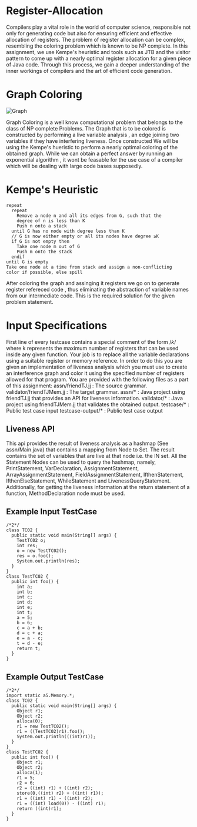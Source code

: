 # Register-Allocation

Compilers play a vital role in the world of computer science, responsible not only for generating code but also for ensuring efficient and effective allocation of registers. The problem of register allocation can be complex, resembling the coloring problem which is known to be NP complete. In this assignment, we use Kempe's heuristic and tools such as JTB and the visitor pattern to come up with a nearly optimal register allocation for a given piece of Java code. Through this process, we gain a deeper understanding of the inner workings of compilers and the art of efficient code generation.

# Graph Coloring

![Graph](https://upload.wikimedia.org/wikipedia/commons/thumb/9/90/Petersen_graph_3-coloring.svg/1200px-Petersen_graph_3-coloring.svg.png)

Graph Coloring is a well know computational problem that belongs to the class of NP complete Problems. The Graph that is to be colored is constructed by performing a live variable analysis , an edge joining two variables if they have interfering liveness. Once constructed We will be using the Kempe's hueristic to perform a nearly optimal coloring of the obtained graph. While we can obtain a perfect answer by running an exponential algorithm , it wont be feasable for the use case of a compiler which will be dealing with large code bases supposedly.

# Kempe's Heuristic

```
repeat
  repeat
    Remove a node n and all its edges from G, such that the
    degree of n is less than K
    Push n onto a stack
  until G has no node with degree less than K
  // G is now either empty or all its nodes have degree ≥K
  if G is not empty then
    Take one node m out of G
    Push m onto the stack
  endif
until G is empty
Take one node at a time from stack and assign a non-conflicting
color if possible, else spill
```

After coloring the graph and assinging it registers we go on to generate register refereced code , thus eliminating the abstraction of variable names from our intermediate code. This is the required solution for the given problem statement.

# Input Specifications
First line of every testcase contains a special comment of the form /*k*/ where k represents the maximum
number of registers that can be used inside any given function. Your job is to replace all the variable declarations using a suitable register or memory reference. In order to do this you are given an implementation
of liveness analysis which you must use to create an interference graph and color it using the specified
number of registers allowed for that program. You are provided with the following files as a part of this
assignment:
assn/friendTJ.jj : The source grammar.
validator/friendTJMem.jj : The target grammar.
assn/* : Java project using friendTJ.jj that provides an API for liveness information.
validator/* : Java project using friendTJMem.jj that validates the obtained output.
testcase/* : Public test case input
testcase-output/* : Public test case output

## Liveness API

This api provides the result of liveness analysis as a hashmap (See assn/Main.java) that contains a
mapping from Node to Set<String>. The result contains the set of variables that are live at that node
i.e. the IN set. All the Statement Nodes can be used to query the hashmap, namely, PrintStatement,
VarDeclaration, AssignmentStatement, ArrayAssignmentStatement, FieldAssignmentStatement,
IfthenStatement, IfthenElseStatement, WhileStatement and LivenessQueryStatement. Additionally, for getting the liveness information at the return statement of a function, MethodDeclaration
node must be used.

## Example Input TestCase

```
/*2*/
class TC02 {
  public static void main(String[] args) {
    TestTC02 o;
    int res;
    o = new TestTC02();
    res = o.foo();
    System.out.println(res);
  }
}
class TestTC02 {
  public int foo() {
    int a;
    int b;
    int c;
    int d;
    int e;
    int t;
    a = 5;
    b = 6;
    c = a + b;
    d = c + a;
    e = a - c;
    t = d - e;
    return t;
  }
}

```
## Example Output TestCase

```
/*2*/
import static a5.Memory.*;
class TC02 {
  public static void main(String[] args) {
    Object r1;
    Object r2;
    alloca(0);
    r1 = new TestTC02();
    r1 = ((TestTC02)r1).foo();
    System.out.println(((int)r1));
  }
}
class TestTC02 {
  public int foo() {
    Object r1;
    Object r2;
    alloca(1);
    r1 = 5;
    r2 = 6;
    r2 = ((int) r1) + ((int) r2);
    store(0,((int) r2) + ((int) r1));
    r1 = ((int) r1) - ((int) r2);
    r1 = ((int) load(0)) - ((int) r1);
    return ((int)r1);
  }
}
```
